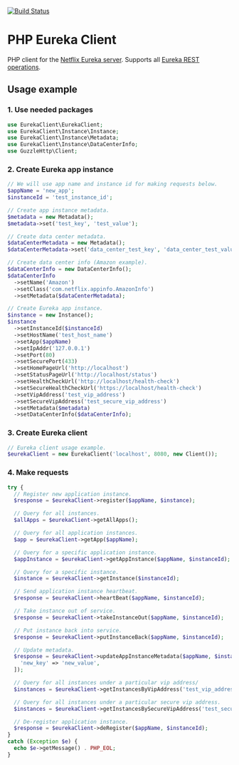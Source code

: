 [![Build Status](https://travis-ci.org/PavelLoparev/php-eureka-client.svg?branch=master)](https://travis-ci.org/PavelLoparev/php-eureka-client)

# PHP Eureka Client

PHP client for the [Netflix Eureka server](https://github.com/Netflix/eureka). Supports all [Eureka REST operations](https://github.com/Netflix/eureka/wiki/Eureka-REST-operations).

## Usage example
### 1. Use needed packages
```php
use EurekaClient\EurekaClient;
use EurekaClient\Instance\Instance;
use EurekaClient\Instance\Metadata;
use EurekaClient\Instance\DataCenterInfo;
use GuzzleHttp\Client;
```
### 2. Create Eureka app instance
```php
// We will use app name and instance id for making requests below.
$appName = 'new_app';
$instanceId = 'test_instance_id';

// Create app instance metadata.
$metadata = new Metadata();
$metadata->set('test_key', 'test_value');

// Create data center metadata.
$dataCenterMetadata = new Metadata();
$dataCenterMetadata->set('data_center_test_key', 'data_center_test_value');

// Create data center info (Amazon example).
$dataCenterInfo = new DataCenterInfo();
$dataCenterInfo
  ->setName('Amazon')
  ->setClass('com.netflix.appinfo.AmazonInfo')
  ->setMetadata($dataCenterMetadata);

// Create Eureka app instance.
$instance = new Instance();
$instance
  ->setInstanceId($instanceId)
  ->setHostName('test_host_name')
  ->setApp($appName)
  ->setIpAddr('127.0.0.1')
  ->setPort(80)
  ->setSecurePort(433)
  ->setHomePageUrl('http://localhost')
  ->setStatusPageUrl('http://localhost/status')
  ->setHealthCheckUrl('http://localhost/health-check')
  ->setSecureHealthCheckUrl('https://localhost/health-check')
  ->setVipAddress('test_vip_address')
  ->setSecureVipAddress('test_secure_vip_address')
  ->setMetadata($metadata)
  ->setDataCenterInfo($dataCenterInfo);
```
### 3. Create Eureka client
```php
// Eureka client usage example.
$eurekaClient = new EurekaClient('localhost', 8080, new Client());
```
### 4. Make requests
```php
try {
  // Register new application instance.
  $response = $eurekaClient->register($appName, $instance);

  // Query for all instances.
  $allApps = $eurekaClient->getAllApps();

  // Query for all application instances.
  $app = $eurekaClient->getApp($appName);

  // Query for a specific application instance.
  $appInstance = $eurekaClient->getAppInstance($appName, $instanceId);

  // Query for a specific instance.
  $instance = $eurekaClient->getInstance($instanceId);

  // Send application instance heartbeat.
  $response = $eurekaClient->heartBeat($appName, $instanceId);

  // Take instance out of service.
  $response = $eurekaClient->takeInstanceOut($appName, $instanceId);

  // Put instance back into service.
  $response = $eurekaClient->putInstanceBack($appName, $instanceId);

  // Update metadata.
  $response = $eurekaClient->updateAppInstanceMetadata($appName, $instanceId, [
    'new_key' => 'new_value',
  ]);

  // Query for all instances under a particular vip address/
  $instances = $eurekaClient->getInstancesByVipAddress('test_vip_address');

  // Query for all instances under a particular secure vip address.
  $instances = $eurekaClient->getInstancesBySecureVipAddress('test_secure_vip_address');

  // De-register application instance.
  $response = $eurekaClient->deRegister($appName, $instanceId);
}
catch (Exception $e) {
  echo $e->getMessage() . PHP_EOL;
}
```
